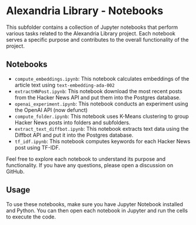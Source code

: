 # Alexandria Library - Notebooks

This subfolder contains a collection of Jupyter notebooks that perform various tasks related to the Alexandria Library project. Each notebook serves a specific purpose and contributes to the overall functionality of the project.

## Notebooks

- `compute_embeddings.ipynb`: This notebook calculates embeddings of the article text using `text-embedding-ada-002`
- `extractHNPost.ipynb`: This notebook download the most recent posts from the Hacker News API and put them into the Postgres database.
- `openai_experiment.ipynb`: This notebook conducts an experiment using the OpenAI API (now defunct)
- `compute_folder.ipynb`: This notebook uses K-Means clustering to group Hacker News posts into folders and subfolders.
- `extract_text_diffbot.ipynb`: This notebook extracts text data using the Diffbot API and put it into the Postgres database.
- `tf_idf.ipynb`: This notebook computes keywords for each Hacker News post using TF-IDF.

Feel free to explore each notebook to understand its purpose and functionality. If you have any questions, please open a discussion on GitHub.

## Usage

To use these notebooks, make sure you have Jupyter Notebook installed and Python. You can then open each notebook in Jupyter and run the cells to execute the code.

